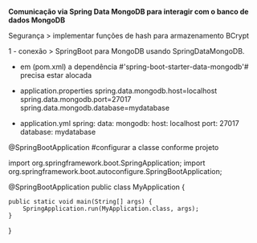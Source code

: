 **Comunicação via Spring Data MongoDB para interagir com o banco de dados MongoDB**

Segurança > implementar funções de hash para armazenamento BCrypt

 1 - conexão > SpringBoot para MongoDB usando SpringDataMongoDB.

 * em (pom.xml) a dependência #'spring-boot-starter-data-mongodb'# precisa estar alocada
 
* application.properties
spring.data.mongodb.host=localhost
spring.data.mongodb.port=27017
spring.data.mongodb.database=mydatabase

 * application.yml
      spring:
        data:
          mongodb:
            host: localhost
              port: 27017
                database: mydatabase

@SpringBootApplication #configurar a classe conforme projeto

import org.springframework.boot.SpringApplication;
import org.springframework.boot.autoconfigure.SpringBootApplication;

@SpringBootApplication
public class MyApplication {

    public static void main(String[] args) {
        SpringApplication.run(MyApplication.class, args);
    }
}
